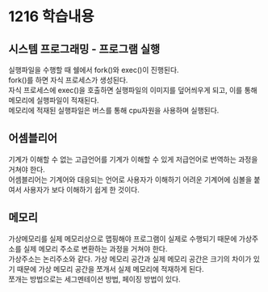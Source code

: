 # 1216 학습내용
## 시스템 프로그래밍 - 프로그램 실행
실행파일을 수행할 때 쉘에서 fork()와 exec()이 진행된다.  
fork()를 하면 자식 프로세스가 생성된다.  
자식 프로세스에 exec()을 호출하면 실행파일의 이미지를 덮어씌우게 되고, 이를 통해 메모리에 실행파일이 적재된다.  
메모리에 적재된 실행파일은 버스를 통해 cpu자원을 사용하며 실행된다.  

## 어셈블리어
기계가 이해할 수 없는 고급언어를 기계가 이해할 수 있게 저급언어로 번역하는 과정을 거쳐야 한다.  
어셈블리어는 기계어와 대응되는 언어로 사용자가 이해하기 어려운 기계어에 심볼을 붙여서 사용자가 보다 이해하기 쉽게 한 것이다.

## 메모리
가상메모리를 실제 메모리상으로 맵핑해야 프로그램이 실제로 수행되기 때문에 가상주소를 실제 메모리 주소로 변환하는 과정을 거쳐야 한다.  
가상주소는 논리주소와 같다. 가상 메모리 공간과 실제 메모리 공간은 크기의 차이가 있기 때문에 가상 메모리 공간을 쪼개서 실제 메모리에 적재하게 된다.  
쪼개는 방법으로는 세그멘테이션 방법, 페이징 방법이 있다. 
